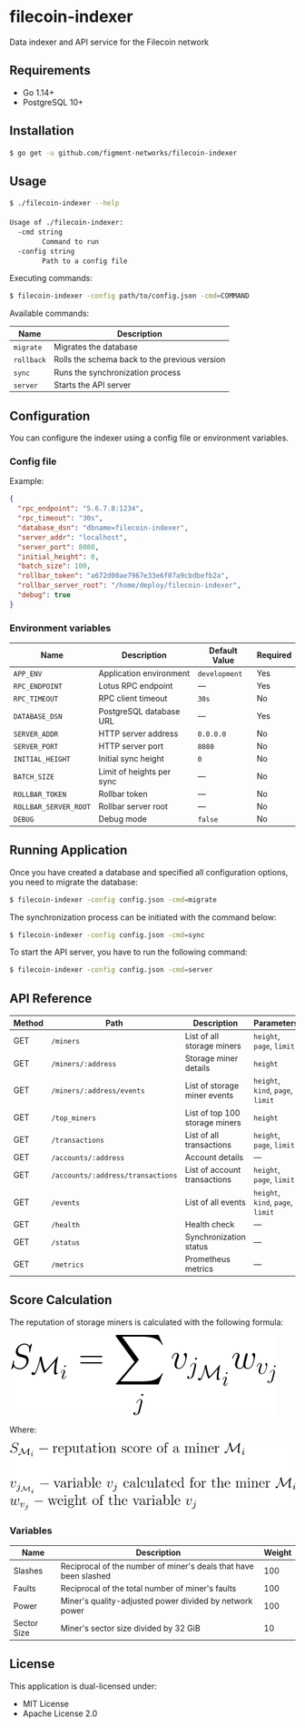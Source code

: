 # filecoin-indexer

Data indexer and API service for the Filecoin network

## Requirements

- Go 1.14+
- PostgreSQL 10+

## Installation

```bash
$ go get -u github.com/figment-networks/filecoin-indexer
```

## Usage

```bash
$ ./filecoin-indexer --help

Usage of ./filecoin-indexer:
  -cmd string
    	Command to run
  -config string
    	Path to a config file
```

Executing commands:

```bash
$ filecoin-indexer -config path/to/config.json -cmd=COMMAND
```

Available commands:

| Name       | Description                                   |
|------------|-----------------------------------------------|
| `migrate`  | Migrates the database                         |
| `rollback` | Rolls the schema back to the previous version |
| `sync`     | Runs the synchronization process              |
| `server`   | Starts the API server                         |

## Configuration

You can configure the indexer using a config file or environment variables.

### Config file

Example:

```json
{
  "rpc_endpoint": "5.6.7.8:1234",
  "rpc_timeout": "30s",
  "database_dsn": "dbname=filecoin-indexer",
  "server_addr": "localhost",
  "server_port": 8080,
  "initial_height": 0,
  "batch_size": 100,
  "rollbar_token": "a672d00ae7967e33e6f07a9cbdbefb2a",
  "rollbar_server_root": "/home/deploy/filecoin-indexer",
  "debug": true
}
```

### Environment variables

| Name                  | Description               | Default Value | Required |
|-----------------------|---------------------------|---------------|----------|
| `APP_ENV`             | Application environment   | `development` | Yes      |
| `RPC_ENDPOINT`        | Lotus RPC endpoint        | —             | Yes      |
| `RPC_TIMEOUT`         | RPC client timeout        | `30s`         | No       |
| `DATABASE_DSN`        | PostgreSQL database URL   | —             | Yes      |
| `SERVER_ADDR`         | HTTP server address       | `0.0.0.0`     | No       |
| `SERVER_PORT`         | HTTP server port          | `8080`        | No       |
| `INITIAL_HEIGHT`      | Initial sync height       | `0`           | No       |
| `BATCH_SIZE`          | Limit of heights per sync | —             | No       |
| `ROLLBAR_TOKEN`       | Rollbar token             | —             | No       |
| `ROLLBAR_SERVER_ROOT` | Rollbar server root       | —             | No       |
| `DEBUG`               | Debug mode                | `false`       | No       |

## Running Application

Once you have created a database and specified all configuration options, you need to migrate the database:

```bash
$ filecoin-indexer -config config.json -cmd=migrate
```

The synchronization process can be initiated with the command below:

```bash
$ filecoin-indexer -config config.json -cmd=sync
```

To start the API server, you have to run the following command:

```bash
$ filecoin-indexer -config config.json -cmd=server
```

## API Reference

| Method | Path                              | Description                    | Parameters                        |
|--------|-----------------------------------|--------------------------------|-----------------------------------|
| GET    | `/miners`                         | List of all storage miners     | `height`, `page`, `limit`         |
| GET    | `/miners/:address`                | Storage miner details          | `height`                          |
| GET    | `/miners/:address/events`         | List of storage miner events   | `height`, `kind`, `page`, `limit` |
| GET    | `/top_miners`                     | List of top 100 storage miners | `height`                          |
| GET    | `/transactions`                   | List of all transactions       | `height`, `page`, `limit`         |
| GET    | `/accounts/:address`              | Account details                | —                                 |
| GET    | `/accounts/:address/transactions` | List of account transactions   | `height`, `page`, `limit`         |
| GET    | `/events`                         | List of all events             | `height`, `kind`, `page`, `limit` |
| GET    | `/health`                         | Health check                   | —                                 |
| GET    | `/status`                         | Synchronization status         | —                                 |
| GET    | `/metrics`                        | Prometheus metrics             | —                                 |

## Score Calculation

The reputation of storage miners is calculated with the following formula:

![Score formula](assets/score-formula.svg)

Where:

![Symbol description](assets/symbol-description.svg)

### Variables

| Name        | Description                                                      | Weight |
|-------------|------------------------------------------------------------------|--------|
| Slashes     | Reciprocal of the number of miner's deals that have been slashed | 100    |
| Faults      | Reciprocal of the total number of miner's faults                 | 100    |
| Power       | Miner's quality-adjusted power divided by network power          | 100    |
| Sector Size | Miner's sector size divided by 32 GiB                            | 10     |

## License

This application is dual-licensed under:

- MIT License
- Apache License 2.0
